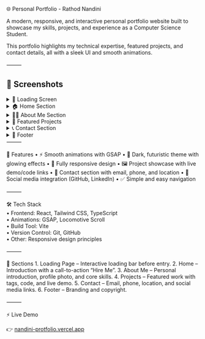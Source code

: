 🌐 Personal Portfolio - Rathod Nandini

A modern, responsive, and interactive personal portfolio website built to showcase my skills, projects, and experience as a Computer Science Student.

This portfolio highlights my technical expertise, featured projects, and contact details, all with a sleek UI and smooth animations.

⸻

## 📸 Screenshots  

<details>
  <summary>🔹 Loading Screen</summary>  

  ![Loading Screen](./public/Loading.png)  

</details> 

<details>
  <summary>🏠 Home Section</summary>  

  ![Home Section](./public/Homepage.png)  

</details>   

<details>
  <summary>👩‍💻 About Me Section</summary>  

  ![About Me](./public/About.png)  

</details>  

<details>
  <summary>📂 Featured Projects</summary>  

  ![Projects](./public/Project.png)  

</details>  

<details>
  <summary>📞 Contact Section</summary>  

  ![Contact](./public/Contact.png)  

</details>  

<details>
  <summary>🔻 Footer</summary>  

  ![Footer](./public/Footer.png)  

</details>  
⸻

🚀 Features
    •	⚡ Smooth animations with GSAP
	•	🌙 Dark, futuristic theme with glowing effects
	•	📱 Fully responsive design
	•	🖼️ Project showcase with live demo/code links
	•	📧 Contact section with email, phone, and location
	•	🔗 Social media integration (GitHub, LinkedIn)
	•	✅ Simple and easy navigation

⸻

🛠️ Tech Stack  
    • Frontend: React, Tailwind CSS, TypeScript  
    • Animations: GSAP, Locomotive Scroll  
    • Build Tool: Vite  
    • Version Control: Git, GitHub  
    • Other: Responsive design principles

⸻

📂 Sections
    1.	Loading Page – Interactive loading bar before entry.
	2.	Home – Introduction with a call-to-action “Hire Me”.
	3.	About Me – Personal introduction, profile photo, and core skills.
	4.	Projects – Featured work with tags, code, and live demo.
	5.	Contact – Email, phone, location, and social media links.
	6.	Footer – Branding and copyright.

⸻

⚡ Live Demo

👉 [nandini-protfolio.vercel.app](https://nandini-protfolio.vercel.app)